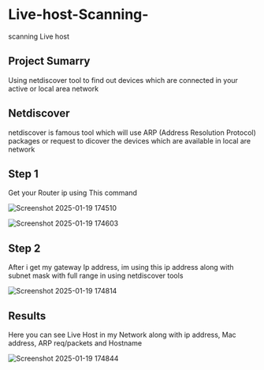 # Live-host-Scanning-
scanning Live host

## Project Sumarry
Using netdiscover tool to find out devices which are connected in your active or local area network

## Netdiscover 
netdiscover is famous tool which will use ARP (Address Resolution Protocol)  packages or request to dicover the devices which are available in local are network


## Step 1 
Get your Router ip using This command 

![Screenshot 2025-01-19 174510](https://github.com/user-attachments/assets/b38eb029-d116-47d2-9288-897b6a9c2501)


![Screenshot 2025-01-19 174603](https://github.com/user-attachments/assets/a3bc0b28-ee73-4f99-a755-4ac4e60e2b22)

## Step 2 
After i get my gateway Ip address, im using  this ip address along with subnet mask with full range in using netdiscover tools

![Screenshot 2025-01-19 174814](https://github.com/user-attachments/assets/d09ca0d5-168d-4c37-847a-c971f7890695)


## Results 
Here you can see Live Host in my Network along with ip address, Mac address, ARP req/packets and Hostname 

![Screenshot 2025-01-19 174844](https://github.com/user-attachments/assets/98d1afb6-3b1a-4820-b644-795851c54d1b)
